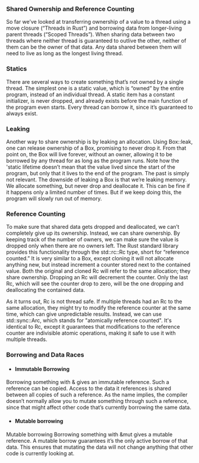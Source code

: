 ### Shared Ownership and Reference Counting

So far we’ve looked at transferring ownership of a value to a thread using a move closure (“Threads in Rust”) and borrowing data from longer-living parent threads (“Scoped Threads”). When sharing data between two threads where neither thread is guaranteed to outlive the other, neither of them can be the owner of that data. Any data shared between them will need to live as long as the longest living thread.

### Statics

There are several ways to create something that’s not owned by a single thread. The simplest one is a static value, which is “owned” by the entire program, instead of an individual thread.
A static item has a constant initializer, is never dropped, and already exists before the main function of the program even starts. Every thread can borrow it, since it’s guaranteed to always exist.

### Leaking

Another way to share ownership is by leaking an allocation. Using Box::leak, one can release ownership of a Box, promising to never drop it. From that point on, the Box will live forever, without an owner, allowing it to be borrowed by any thread for as long as the program runs.
Note how the 'static lifetime doesn’t mean that the value lived since the start of the program, but only that it lives to the end of the program. The past is simply not relevant. The downside of leaking a Box is that we’re leaking memory. We allocate something, but never drop and deallocate it. This can be fine if it happens only a limited number of times. But if we keep doing this, the program will slowly run out of memory.

### Reference Counting

To make sure that shared data gets dropped and deallocated, we can’t completely give up its ownership. Instead, we can share ownership. By keeping track of the number of owners, we can make sure the value is dropped only when there are no owners left. The Rust standard library provides this functionality through the std::rc::Rc type, short for “reference counted.” It is very similar to a Box, except cloning it will not allocate anything new, but instead increment a counter stored next to the contained value. Both the original and cloned Rc will refer to the same allocation; they share ownership.
Dropping an Rc will decrement the counter. Only the last Rc, which will see the counter drop to zero, will be the one dropping and deallocating the contained data.

As it turns out, Rc is not thread safe. If multiple threads had an Rc to the same allocation, they might try to modify the reference counter at the same time, which can give unpredictable results.
Instead, we can use std::sync::Arc, which stands for "atomically reference counted". It's identical to Rc, except it guarantees that modifications to the reference counter are indivisible atomic operations,
making it safe to use it with multiple threads.

### Borrowing and Data Races

- #### Immutable Borrowing

Borrowing something with & gives an immutable reference. Such a reference can be copied. Access to the data it references is shared between all copies of such a reference. As the name implies, the
compiler doesn’t normally allow you to mutate something through such a reference, since that might affect other code that’s currently borrowing the same data.

- #### Mutable borrowing

Mutable borrowing Borrowing something with &mut gives a mutable reference. A mutable borrow guarantees it’s the only active borrow of that data. This ensures that mutating the data will not change anything that other code is currently looking at.
